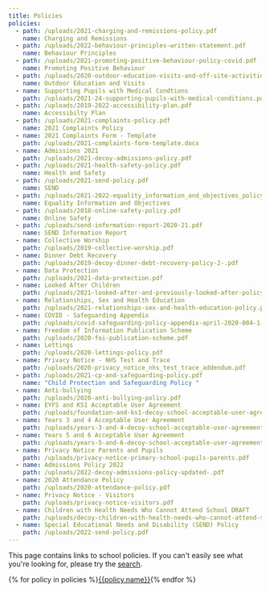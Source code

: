 ```yaml
---
title: Policies
policies:
  - path: /uploads/2021-charging-and-remissions-policy.pdf
    name: Charging and Remissions
  - path: /uploads/2022-behaviour-principles-written-statement.pdf
    name: Behaviour Principles
  - path: /uploads/2021-promoting-positive-behaviour-policy-covid.pdf
    name: Promoting Positive Behaviour
  - path: /uploads/2020-outdoor-education-visits-and-off-site-activities-policy.pdf
    name: Outdoor Education and Visits
  - name: Supporting Pupils with Medical Condtions
    path: /uploads/2021-24-supporting-pupils-with-medical-conditions.pdf
  - path: /uploads/2019-2022-accessibility-plan.pdf
    name: Accessibilty Plan
  - path: /uploads/2021-complaints-policy.pdf
    name: 2021 Complaints Policy
  - name: 2021 Complaints Form - Template
    path: /uploads/2021-complaints-form-template.docx
  - name: Admissions 2021
    path: /uploads/2021-decoy-admissions-policy.pdf
  - path: /uploads/2021-health-safety-policy.pdf
    name: Health and Safety
  - path: /uploads/2021-send-policy.pdf
    name: SEND
  - path: /uploads/2021-2022-equality_information_and_objectives_policy.pdf
    name: Equality Information and Objectives
  - path: /uploads/2018-online-safety-policy.pdf
    name: Online Safety
  - path: /uploads/send-information-report-2020-21.pdf
    name: SEND Information Report
  - name: Collective Worship
    path: /uploads/2019-collective-worship.pdf
  - name: Dinner Debt Recovery
    path: /uploads/2019-decoy-dinner-debt-recovery-policy-2-.pdf
  - name: Data Protection
    path: /uploads/2021-data-protection.pdf
  - name: Looked After Children
    path: /uploads/2021-looked-after-and-previously-looked-after-policy-january.pdf
  - name: Relationships, Sex and Health Education
    path: /uploads/2021-relationships-sex-and-health-education-policy.pdf
  - name: COVID - Safeguarding Appendix
    path: /uploads/covid-safeguarding-policy-appendix-april-2020-004-1-.pdf
  - name: Freedom of Information Publication Scheme
    path: /uploads/2020-foi-publication-scheme.pdf
  - name: Lettings
    path: /uploads/2020-lettings-policy.pdf
  - name: Privacy Notice - NHS Test and Trace
    path: /uploads/2020-privacy_notice_nhs_test_trace_addendum.pdf
  - path: /uploads/2021-cp-and-safeguarding-policy.pdf
    name: "Child Protection and Safeguarding Policy "
  - name: Anti-bullying
    path: /uploads/2020-anti-bullying-policy.pdf
  - name: EYFS and KS1 Acceptable User Agreement
    path: /uploads/foundation-and-ks1-decoy-school-acceptable-user-agreement.pdf
  - name: Years 3 and 4 Acceptable User Agreement
    path: /uploads/years-3-and-4-decoy-school-acceptable-user-agreement.pdf
  - name: Years 5 and 6 Acceptable User Agreement
    path: /uploads/years-5-and-6-decoy-school-acceptable-user-agreement.pdf
  - name: Privacy Notice Parents and Pupils
    path: /uploads/privacy-notice-primary-school-pupils-parents.pdf
  - name: Admissions Policy 2022
    path: /uploads/2022-decoy-admissions-policy-updated-.pdf
  - name: 2020 Attendance Policy
    path: /uploads/2020-attendance-policy.pdf
  - name: Privacy Notice - Visitors
    path: /uploads/privacy-notice-visitors.pdf
  - name: Children with Health Needs Who Cannot Attend School DRAFT
    path: /uploads/decoy-children-with-health-needs-who-cannot-attend-school-policy-draft.pdf
  - name: Special Educational Needs and Disability (SEND) Policy
    path: /uploads/2022-send-policy.pdf
---
```

This page contains links to school policies. If you can't easily see what you're looking for, please try the <a href="/search" class="open-search">search</a>.

<div class="content-grid">
  {% for policy in policies %}<a href="{{policy.path}}">{{policy.name}}</a>{% endfor %}
</div>